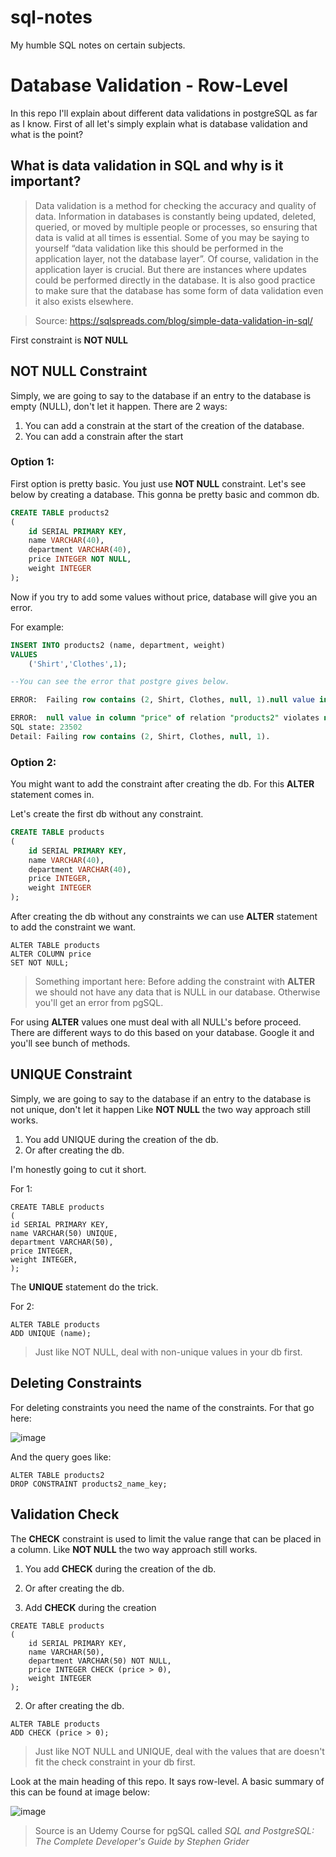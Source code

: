 # sql-notes
My humble SQL notes on certain subjects.

# Database Validation - Row-Level
In this repo I'll explain about different data validations in postgreSQL as far as I know.
First of all let's simply explain what is database validation and what is the point?

## What is data validation in SQL and why is it important?  
> Data validation is a method for checking the accuracy and quality of data.  Information in databases is constantly being updated, deleted, queried, or moved by multiple people or processes, so ensuring that data is valid at all times is essential. Some of you may be saying to yourself “data validation like this should be performed in the application layer, not the database layer”.  Of course, validation in the application layer is crucial.  But there are instances where updates could be performed directly in the database.  It is also good practice to make sure that the database has some form of data validation even it also exists elsewhere.

> Source: https://sqlspreads.com/blog/simple-data-validation-in-sql/


First constraint is **NOT NULL**


## NOT NULL Constraint
Simply, we are going to say to the database if an entry to the database is empty (NULL), don't let it happen.
There are 2 ways:
1. You can add a constrain at the start of the creation of the database.
2. You can add a constrain after the start 

### Option 1: 
First option is pretty basic.
You just use **NOT NULL** constraint.
Let's see below by creating a database. This gonna be pretty basic and common db.

```sql
CREATE TABLE products2
(
	id SERIAL PRIMARY KEY,
	name VARCHAR(40),
	department VARCHAR(40),
	price INTEGER NOT NULL,
	weight INTEGER
);
```
Now if you try to add some values without price, database will give you an error.

For example:
```sql
INSERT INTO products2 (name, department, weight)
VALUES
	('Shirt','Clothes',1);

--You can see the error that postgre gives below.

ERROR:  Failing row contains (2, Shirt, Clothes, null, 1).null value in column "price" of relation "products2" violates not-null constraint 

ERROR:  null value in column "price" of relation "products2" violates not-null constraint
SQL state: 23502
Detail: Failing row contains (2, Shirt, Clothes, null, 1).

```

### Option 2: 
You might want to add the constraint after creating the db.
For this **ALTER** statement comes in.

Let's create the first db without any constraint.

```sql
CREATE TABLE products 
(
	id SERIAL PRIMARY KEY,
	name VARCHAR(40),
	department VARCHAR(40),
	price INTEGER,
	weight INTEGER
);
```
After creating the db without any constraints we can use **ALTER** statement to add the constraint we want.

```pgsql
ALTER TABLE products
ALTER COLUMN price
SET NOT NULL;
```
>Something important here: Before adding the constraint with **ALTER** we should not have any data that is NULL in our database. Otherwise you'll get an error from pgSQL.

For using **ALTER** values one must deal with all NULL's before proceed.
There are different ways to do this based on your database. Google it and you'll see bunch of methods.


## UNIQUE Constraint
Simply, we are going to say to the database if an entry to the database is not unique, don't let it happen
Like **NOT NULL** the two way approach still works.
1. You add UNIQUE during the creation of the db.
2. Or after creating the db.

I'm honestly going to cut it short.

For 1:
```pgsql
CREATE TABLE products
(
id SERIAL PRIMARY KEY,
name VARCHAR(50) UNIQUE,
department VARCHAR(50),
price INTEGER,
weight INTEGER,
);
```
The **UNIQUE** statement do the trick.

For 2:
```pgsql
ALTER TABLE products
ADD UNIQUE (name);
```

> Just like NOT NULL, deal with non-unique values in your db first.

## Deleting Constraints
For deleting constraints you need the name of the constraints.
For that go here:

![image](https://github.com/HDeryaSenli/sql-portfolio/assets/112333951/57cd02ef-48ac-4495-a7e7-41ac950f584d)

And the query goes like:

```pgsql
ALTER TABLE products2
DROP CONSTRAINT products2_name_key;

```

## Validation Check
The **CHECK** constraint is used to limit the value range that can be placed in a column.
Like **NOT NULL** the two way approach still works.
1. You add **CHECK** during the creation of the db.
2. Or after creating the db.

1. Add **CHECK** during the creation
```pgsql
CREATE TABLE products 
(
	id SERIAL PRIMARY KEY,
	name VARCHAR(50),
	department VARCHAR(50) NOT NULL,
	price INTEGER CHECK (price > 0),
	weight INTEGER
);
```

2. Or after creating the db.

```pgsql
ALTER TABLE products
ADD CHECK (price > 0);
```

> Just like NOT NULL and UNIQUE, deal with the values that are doesn't fit the check constraint in your db first.

Look at the main heading of this repo. It says row-level.
A basic summary of this can be found at image below:

![image](https://github.com/HDeryaSenli/sql-portfolio/assets/112333951/a64f13ba-df14-4588-8570-7a0c8726a6f0)
> Source is an Udemy Course for pgSQL called *SQL and PostgreSQL: The Complete Developer's Guide by Stephen Grider*



